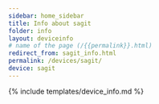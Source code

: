 ```yaml
---
sidebar: home_sidebar
title: Info about sagit
folder: info
layout: deviceinfo
# name of the page (/{{permalink}}.html)
redirect_from: sagit_info.html
permalink: /devices/sagit/
device: sagit
---
```

{% include templates/device_info.md %}
